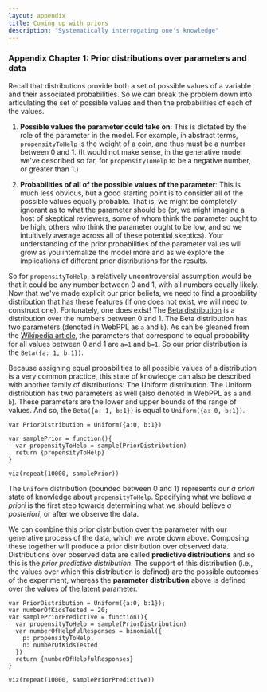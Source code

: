 ```yaml
---
layout: appendix
title: Coming up with priors
description: "Systematically interrogating one's knowledge"
---
```



### Appendix Chapter 1: Prior distributions over parameters and data


Recall that distributions provide both a set of possible values of a variable and their associated probabilities. 
So we can break the problem down into articulating the set of possible values and then the probabilities of each of the values. 

1. **Possible values the parameter could take on**: This is dictated by the role of the parameter in the model.
For example, in abstract terms, `propensityToHelp` is the weight of a coin, and thus must be a number between 0 and 1. (It would not make sense, in the generative model we've described so far, for `propensityToHelp` to be a negative number, or greater than 1.)

2. **Probabilities of all of the possible values of the parameter**: This is much less obvious, but a good starting point is to consider all of the possible values equally probable. That is, we might be completely ignorant as to what the parameter should be (or, we might imagine a host of skeptical reviewers, some of whom think the parameter ought to be high, others who think the parameter ought to be low, and so we intuitively average across all of these potential skeptics). Your understanding of the prior probabilities of the parameter values will grow as you internalize the model more and as we explore the implications of different prior distributions for the results.

So for `propensityToHelp`, a relatively uncontroversial assumption would be that it could be any number between 0 and 1, with all numbers equally likely.
Now that we've made explicit our prior beliefs, we need to find a probability distribution that has these features (if one does not exist, we will need to construct one).
Fortunately, one does exist! 
The [Beta distribution](http://docs.webppl.org/en/master/distributions.html#Beta) is a distribution over the numbers between 0 and 1. 
The Beta distribution has two parameters (denoted in WebPPL as `a` and `b`). 
As can be gleaned from the [Wikipedia article](https://en.wikipedia.org/wiki/Beta_distribution), the parameters that correspond to equal probability for all values between 0 and 1 are `a=1` and `b=1`. 
So our prior distribution is the `Beta({a: 1, b:1})`.

Because assigning equal probabilities to all possible values of a distribution is a very common practice, this state of knowledge can also be described with another family of distributions: The Uniform distribution. The Uniform distribution has two parameters as well (also denoted in WebPPL as `a` and `b`). These parameters are the lower and upper bounds of the range of values. And so, the `Beta({a: 1, b:1})` is equal to `Uniform({a: 0, b:1})`.

~~~~
var PriorDistribution = Uniform({a:0, b:1})

var samplePrior = function(){
  var propensityToHelp = sample(PriorDistribution)
  return {propensityToHelp}
}

viz(repeat(10000, samplePrior))
~~~~

The `Uniform` distribution (bounded between 0 and 1) represents our *a priori* state of knowledge about `propensityToHelp`.
Specifying what we believe *a priori* is the first step towards determining what we should believe *a posteriori*, or after we observe the data.

We can combine this prior distribution over the parameter with our generative process of the data, which we wrote down above.
Composing these together will produce a prior distribution over observed data.
Distributions over observed data are called **predictive distributions** and so this is the *prior predictive distribution*.
The support of this distribution (i.e., the values over which this distribution is defined) are the possible outcomes of the experiment, whereas the **parameter distribution** above is defined over the values of the latent parameter.

~~~~
var PriorDistribution = Uniform({a:0, b:1});
var numberOfKidsTested = 20;
var samplePriorPredictive = function(){
  var propensityToHelp = sample(PriorDistribution)
  var numberOfHelpfulResponses = binomial({
    p: propensityToHelp,
    n: numberOfKidsTested
  })
  return {numberOfHelpfulResponses}
}

viz(repeat(10000, samplePriorPredictive))
~~~~

